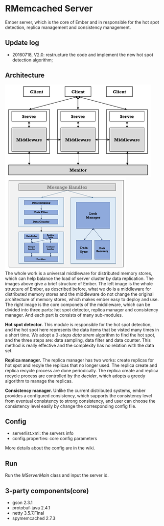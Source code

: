 # RMemcached Server
Ember server, which is the core of Ember and in responsible for the hot spot detection, replica management and consistency management.

## Update log
- 20160718, V2.0: restructure the code and implement the new hot spot detection algorithm;

## Architecture
![img](image/structure.png) ![img](image/core.png)    
The whole work is a universal middleware for distributed memory stores, which can help balance the load of server cluster by data replication. The images above give a brief structure of Ember. The left image is the whole structure of Ember, as described before, what we do is a middleware for distributed memory stores and the middleware do not change the original architecture of memory stores, which makes ember easy to deploy and use. The right image is the core componets of the middleware, which can be divided into three parts: hot spot detector, replica manager and consistency manager. And each part is consists of many sub-modules.    

**Hot spot detector.** This module is responsible for the hot spot detection, and the hot spot here represents the data items that be visted many times in a short time. We adopt a *3-steps data strem* algorithm to find the hot spot, and the three steps are: data sampling, data filter and data counter. This method is really effective and the complexity has no relation with the data set.    

**Replica manager.** The replica manager has two works: create replicas for hot spot and recyle the replicas that no longer used. The replica create and replica recycle process are done periodically. The replica create and replica recycle process are controlled by the *decider*, which adopts a greedy algorithm to manage the replicas.    

**Consistency manager.** Unlike the current distributed systems, ember provides a configured consistency, which supports the consistency level from eventual consistency to strong consistency, and user can choose the consistency level easily by change the corresponding config file.

## Config
- serverlist.xml: the servers info
- config.properties: core config parameters

More details about the config are in the wiki.

## Run
Run the *MServerMain* class and input the server id.

## 3-party components(core)
- gson 2.3.1
- protobuf-java 2.4.1
- netty 3.5.7.Final
- spymemcached 2.7.3

